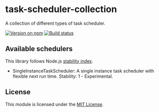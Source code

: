 # task-scheduler-collection
A collection of different types of task scheduler.

[![Version on npm]][task-scheduler-collection]
[![Build status]][Build workflow]


## Available schedulers
This library follows Node.js [stability index].

- SingleInstanceTaskScheduler: A single instance task scheduler with flexible next run time.
  Stability: 1 - Experimental.


## License
This module is licensed under the [MIT License](./LICENSE).



[Build status]: https://github.com/VeryCrazyDog/task-scheduler-collection/workflows/Node.js%20CI/badge.svg
[Build workflow]: https://github.com/VeryCrazyDog/task-scheduler-collection/actions?query=workflow%3A%22Node.js+CI%22
[stability index]: https://nodejs.org/dist/latest-v14.x/docs/api/documentation.html#documentation_stability_index
[task-scheduler-collection]: https://www.npmjs.com/package/task-scheduler-collection
[Version on npm]: https://badgen.net/npm/v/task-scheduler-collection
